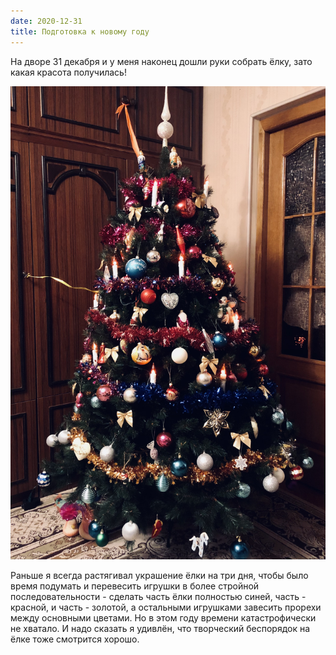 ```yaml
---
date: 2020-12-31
title: Подготовка к новому году
---
```

На дворе 31 декабря и у меня наконец дошли руки собрать ёлку, зато какая красота получилась!
<!--more-->
![собственно ёлка, новогодняя и рождественская в одном лице](/assets/posts/2020-12-31-decorated.jpeg)

Раньше я всегда растягивал украшение ёлки на три дня, чтобы было время подумать и перевесить игрушки в более стройной последовательности - сделать часть ёлки полностью синей, часть - красной, и часть - золотой, а остальными игрушками завесить прорехи между основными цветами. Но в этом году времени катастрофически не хватало. И надо сказать я удивлён, что творческий беспорядок на ёлке тоже смотрится хорошо.
